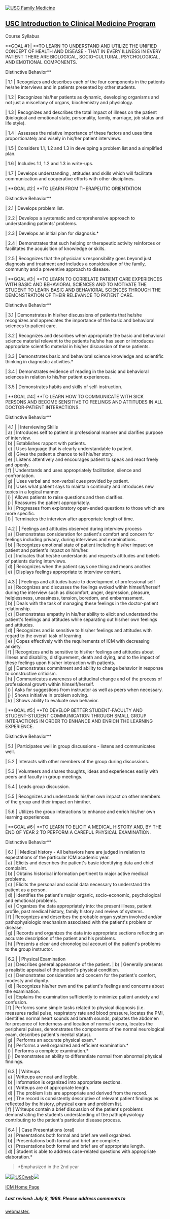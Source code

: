 [![USC Family Medicine](graphics/banner.gif)](../index.html)  

## [USC Introduction to Clinical Medicine Program](index.html)

Course Syllabus

**GOAL #1:|  **TO LEARN TO UNDERSTAND AND UTILIZE THE UNIFIED CONCEPT OF
HEALTH AND DISEASE - THAT IN EVERY ILLNESS IN EVERY PATIENT THERE ARE
BIOLOGICAL, SOCIO-CULTURAL, PSYCHOLOGICAL, AND EMOTIONAL COMPONENTS.

Distinctive Behavior**

|  1.1 | Recognizes and describes each of the four components in the patients
he/she interviews and in patients presented by other students.

| 1.2 | Recognizes his/her patients as dynamic, developing organisms and not
just a miscellany of organs, biochemistry and physiology.

| 1.3 | Recognizes and describes the total impact of illness on the patient
(biological and emotional state, personality, family, marriage, job status and
life style).

| 1.4 | Assesses the relative importance of these factors and uses time
proportionately and wisely in his/her patient interviews.

| 1.5 | Considers 1.1, 1.2 and 1.3 in developing a problem list and a
simplified plan.

| 1.6 | Includes 1.1, 1.2 and 1.3 in write-ups.

| 1.7 | Develops understanding , attitudes and skills which will facilitate
communication and cooperative efforts with other disciplines.

| **GOAL #2:|  **TO LEARN FROM THERAPEUTIC ORIENTATION

Distinctive Behavior**

|  2.1 | Develops problem list.

| 2.2 | Develops a systematic and comprehensive approach to understanding
patients' problems.

| 2.3 | Develops an initial plan for diagnosis.*

| 2.4 | Demonstrates that such helping or therapeutic activity reinforces or
facilitates the acquisition of knowledge or skills.

| 2.5 | Recognizes that the physician's responsibility goes beyond just
diagnosis and treatment and includes a consideration of the family, community
and a preventive approach to disease.

| **GOAL #3:|  **TO LEARN TO CORRELATE PATIENT CARE EXPERIENCES WITH BASIC AND
BEHAVIORAL SCIENCES AND TO MOTIVATE THE STUDENT TO LEARN BASIC AND BEHAVIORAL
SCIENCES THROUGH THE DEMONSTRATION OF THEIR RELEVANCE TO PATIENT CARE.

Distinctive Behavior**

|  3.1 | Demonstrates in his/her discussions of patients that he/she
recognizes and appreciates the importance of the basic and behavioral sciences
to patient care.

| 3.2 | Recognizes and describes when appropriate the basic and behavioral
science material relevant to the patients he/she has seen or introduces
appropriate scientific material in his/her discussion of these patients.

| 3.3 | Demonstrates basic and behavioral science knowledge and scientific
thinking in diagnostic activities.*

| 3.4 | Demonstrates evidence of reading in the basic and behavioral sciences
in relation to his/her patient experiences.

| 3.5 | Demonstrates habits and skills of self-instruction.

| **GOAL #4:|  **TO LEARN HOW TO COMMUNICATE WITH SICK PERSONS AND BECOME
SENSITIVE TO FEELINGS AND ATTITUDES IN ALL DOCTOR-PATIENT INTERACTIONS.

Distinctive Behavior**

|  4.1 |  | Interviewing Skills  
| a) | Introduces self to patient in professional manner and clarifies purpose
of interview.  
| b) | Establishes rapport with patients.  
| c) | Uses language that is clearly understandable to patient.  
| d) | Gives the patient a chance to tell his/her story.  
| e) | Listens attentively and encourages patient to speak and react freely
and openly.  
| f) | Understands and uses appropriately facilitation, silence and
confrontation.  
| g) | Uses verbal and non-verbal cues provided by patient.  
| h) | Uses what patient says to maintain continuity and introduces new topics
in a logical manner.  
| i) | Allows patients to raise questions and then clarifies.  
| j) | Reassures the patient appropriately.  
| k) | Progresses from exploratory open-ended questions to those which are
more specific.  
| l) | Terminates the interview after appropriate length of time.

| 4.2 |  | Feelings and attitudes observed during interview process  
| a) | Demonstrates consideration for patient's comfort and concern for
feelings including privacy, during interviews and examinations.  
| b) | Recognizes emotional state of patient including his/her impact on
patient and patient's impact on him/her.  
| c) | Indicates that he/she understands and respects attitudes and beliefs of
patients during interviews.  
| d) | Recognizes when the patient says one thing and means another.  
| e) | Displays feelings appropriate to interview content.

| 4.3 |  | Feelings and attitudes basic to development of professional self  
| a) | Recognizes and discusses the feelings evoked within himself/herself
during the interview such as discomfort, anger, depression, pleasure,
helplessness, uneasiness, tension, boredom, and embarrassment.  
| b) | Deals with the task of managing these feelings in the doctor-patient
relationship.  
| c) | Demonstrates empathy in his/her ability to elicit and understand the
patient's feelings and attitudes while separating out his/her own feelings and
attitudes.  
| d) | Recognizes and is sensitive to his/her feelings and attitudes with
regard to the overall task of learning.  
| e) | Copes effectively with the requirements of ICM with decreasing anxiety.  
| f) | Recognizes and is sensitive to his/her feelings and attitudes about
illness and disability, disfigurement, death and dying, and to the impact of
these feelings upon his/her interaction with patients.  
| g) | Demonstrates commitment and ability to change behavior in response to
constructive criticism.  
| h) | Communicates awareness of attitudinal change and of the process of
professional growth within himself/herself.  
| i)  | Asks for suggestions from instructor as well as peers when necessary.  
| j)  | Shows initiative in problem solving.  
| k) | Shows ability to evaluate own behavior.

| **GOAL #5:|  **TO DEVELOP BETTER STUDENT-FACULTY AND STUDENT-STUDENT
COMMUNICATION THROUGH SMALL GROUP INTERACTIONS IN ORDER TO ENHANCE AND ENRICH
THE LEARNING EXPERIENCE.

Distinctive Behavior**

|  5.1 | Participates well in group discussions - listens and communicates
well.

| 5.2 | Interacts with other members of the group during discussions.

| 5.3 | Volunteers and shares thoughts, ideas and experiences easily with
peers and faculty in group meetings.

| 5.4 | Leads group discussion.

| 5.5 | Recognizes and understands his/her own impact on other members of the
group and their impact on him/her.

| 5.6 | Utilizes the group interactions to enhance and enrich his/her own
learning experiences.  

| **GOAL #6:|  **TO LEARN TO ELICIT A MEDICAL HISTORY AND, BY THE END OF YEAR
2 TO PERFORM A CAREFUL PHYSICAL EXAMINATION.

Distinctive Behavior**

|  6.1 |  | Medical history - All behaviors here are judged in relation to
expectations of the particular ICM academic year.  
| a) | Elicits and describes the patient's basic identifying data and chief
complaint.  
| b) | Obtains historical information pertinent to major active medical
problems.  
| c) | Elicits the personal and social data necessary to understand the
patient as a person.  
| d) | Identifies the patient's major organic, socio-economic, psychological
and emotional problems.  
| e) | Organizes the data appropriately into: the present illness, patient
profile, past medical history, family history and review of systems.  
| f) | Recognizes and describes the probable organ system involved and/or
pathophysiologic mechanism associated with the patient's problem or disease.  
| g) | Records and organizes the data into appropriate sections reflecting an
accurate description of the patient and his problems.  
| h) | Presents a clear and chronological account of the patient's problems to
the group instructor.

| 6.2 |  | Physical Examination  
| a) | Describes general appearance of the patient.  | b) | Generally presents
a realistic appraisal of the patient's physical condition.  
| c) | Demonstrates consideration and concern for the patient's comfort,
modesty and dignity.  
| d) | Recognizes his/her own and the patient's feelings and concerns about
the examination.  
| e) | Explains the examination sufficiently to minimize patient anxiety and
confusion.  
| f) | Performs some simple tasks related to physical diagnosis (i.e. measures
radial pulse, respiratory rate and blood pressure, locates the PMI, identifies
normal heart sounds and breath sounds, palpates the abdomen for presence of
tenderness and location of normal viscera, locates the peripheral pulses,
demonstrates the components of the normal neurological exam, describes
patient's mental status).  
| g) | Performs an accurate physical exam.*  
| h) | Performs a well organized and efficient examination.*  
| i) | Performs a complete examination.*  
| j) | Demonstrates an ability to differentiate normal from abnormal physical
findings.

| 6.3 |  | Writeups  
| a) | Writeups are neat and legible.  
| b) | Information is organized into appropriate sections.  
| c) | Writeups are of appropriate length.  
| d) | The problem lists are appropriate and derived from the record.  
| e) | The record is consistently descriptive of relevant patient findings as
reflected by the history, physical exam and problem list.  
| f) | Writeups contain a brief discussion of the patient's problems
demonstrating the students understanding of the pathophysiology contributing
to the patient's particular disease process.

| 6.4 |  | Case Presentations (oral)  
| a) | Presentations both formal and brief are well organized.  
| b) | Presentations both formal and brief are complete.  
| c) | Presentations both formal and brief are of appropriate length.  
| d) | Student is able to address case-related questions with appropriate
elaboration.*  

> *Emphasized in the 2nd year

![](graphics/Foot_Bar.gif)[![USCweb](graphics/Foot_Seal.gif)](http://www.usc.edu)![](graphics/Foot_Bar.gif)

[ICM Home Page](index.html)

#####  Last revised: July 8, 1998. Please address comments to
[webmaster.](mailto:wages@hsc.usc.edu)

